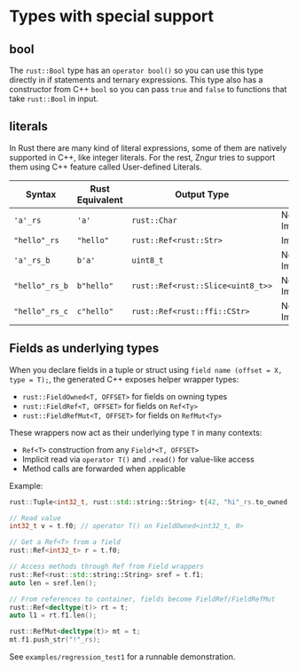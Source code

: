 # Types with special support

## bool

The `rust::Bool` type has an `operator bool()` so you can use this type directly in if statements and ternary expressions. This type
also has a constructor from C++ `bool` so you can pass `true` and `false` to functions that take `rust::Bool` in input.

## literals

In Rust there are many kind of literal expressions, some of them are natively supported in C++, like integer literals. For the rest, Zngur
tries to support them using C++ feature called User-defined Literals.

| Syntax         | Rust Equivalent | Output Type                       | Status          | Enabled With        |
| -------------- | --------------- | --------------------------------- | --------------- | ------------------- |
| `'a'_rs`       | `'a'`           | `rust::Char`                      | Not Implemented | `char`              |
| `"hello"_rs`   | `"hello"`       | `rust::Ref<rust::Str>`            | Implemented     | `str`               |
| `'a'_rs_b`     | `b'a'`          | `uint8_t`                         | Not Implemented | unconditionally     |
| `"hello"_rs_b` | `b"hello"`      | `rust::Ref<rust::Slice<uint8_t>>` | Not Implemented | `[u8]`              |
| `"hello"_rs_c` | `c"hello"`      | `rust::Ref<rust::ffi::CStr>`      | Not Implemented | `::rust::ffi::CStr` |

## Fields as underlying types

When you declare fields in a tuple or struct using `field name (offset = X, type = T);`, the generated C++ exposes helper wrapper types:

- `rust::FieldOwned<T, OFFSET>` for fields on owning types
- `rust::FieldRef<T, OFFSET>` for fields on `Ref<Ty>`
- `rust::FieldRefMut<T, OFFSET>` for fields on `RefMut<Ty>`

These wrappers now act as their underlying type `T` in many contexts:

- `Ref<T>` construction from any `Field*<T, OFFSET>`
- Implicit read via `operator T()` and `.read()` for value-like access
- Method calls are forwarded when applicable

Example:

```C++
rust::Tuple<int32_t, rust::std::string::String> t{42, "hi"_rs.to_owned()};

// Read value
int32_t v = t.f0; // operator T() on FieldOwned<int32_t, 0>

// Get a Ref<T> from a field
rust::Ref<int32_t> r = t.f0;

// Access methods through Ref from Field wrappers
rust::Ref<rust::std::string::String> sref = t.f1;
auto len = sref.len();

// From references to container, fields become FieldRef/FieldRefMut
rust::Ref<decltype(t)> rt = t;
auto l1 = rt.f1.len();

rust::RefMut<decltype(t)> mt = t;
mt.f1.push_str("!"_rs);
```

See `examples/regression_test1` for a runnable demonstration.
